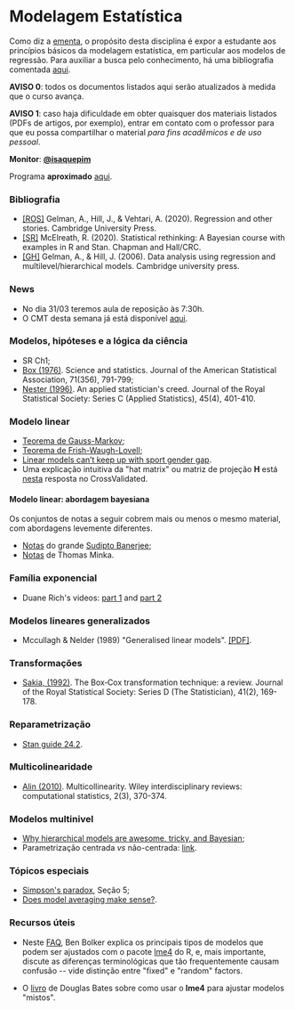 # Modelagem Estatística

Como diz a [ementa](https://emap.fgv.br/disciplina/modelagem-estatistica-0), o propósito desta disciplina é expor a estudante aos princípios básicos da modelagem estatística, em particular aos modelos de regressão.
Para auxiliar a busca pelo conhecimento, há uma bibliografia comentada [aqui](https://github.com/maxbiostat/stats_modelling/blob/master/biblio/bibliografia_anotada.pdf). 

**AVISO 0**: todos os documentos listados aqui serão atualizados à medida que o curso avança.

**AVISO 1**: caso haja dificuldade em obter quaisquer dos materiais listados (PDFs de artigos, por exemplo), entrar em contato com o professor para que eu possa compartilhar o material _para fins acadêmicos e de uso pessoal_.

**Monitor**: [**@isaquepim**](https://github.com/isaquepim)

Programa **aproximado** [aqui](https://docs.google.com/spreadsheets/d/1biX7q_WJzZ3vPQ9nj3W0kaKNELU5suCHgXUPV77z-Bs/edit?usp=sharing).

### Bibliografia

- [[ROS]](https://avehtari.github.io/ROS-Examples/) Gelman, A., Hill, J., & Vehtari, A. (2020). Regression and other stories. Cambridge University Press.
- [[SR]](https://xcelab.net/rm/statistical-rethinking/) McElreath, R. (2020). Statistical rethinking: A Bayesian course with examples in R and Stan. Chapman and Hall/CRC.
- [[GH]](http://www.stat.columbia.edu/~gelman/arm/) Gelman, A., & Hill, J. (2006). Data analysis using regression and multilevel/hierarchical models. Cambridge university press.

### News
- No dia 31/03 teremos aula de reposição às 7:30h.
- O CMT desta semana já está disponível [aqui](https://github.com/maxbiostat/stats_modelling/blob/master/exercicios/CMT_2_2023.pdf).

### Modelos, hipóteses e a lógica da ciência

- SR Ch1;
- [Box (1976)](https://www-sop.inria.fr/members/Ian.Jermyn/philosophy/writings/Boxonmaths.pdf). Science and statistics. Journal of the American Statistical Association, 71(356), 791-799;
- [Nester (1996)](http://www.sortie-nd.org/lme/Statistical%20Papers/Nester_1996.pdf). An applied statistician's creed. Journal of the Royal Statistical Society: Series C (Applied Statistics), 45(4), 401-410.

### Modelo linear
- [Teorema de Gauss-Markov](https://en.wikipedia.org/wiki/Gauss%E2%80%93Markov_theorem);
- [Teorema de Frish-Waugh-Lovell](https://en.wikipedia.org/wiki/Frisch%E2%80%93Waugh%E2%80%93Lovell_theorem);
- [Linear models can’t keep up with sport gender gap](https://www.nature.com/articles/432147c.pdf).
- Uma explicação intuitiva da "hat matrix" ou matriz de projeção **H** está [nesta](https://stats.stackexchange.com/questions/208242/hat-matrix-and-leverages-in-classical-multiple-regression) resposta no CrossValidated.

#### Modelo linear: abordagem bayesiana

Os conjuntos de notas a seguir cobrem mais ou menos o mesmo material, com abordagens levemente diferentes.

- [Notas](https://ams206-winter19-01.courses.soe.ucsc.edu/system/files/attachments/banerjee-bayesian-linear-model-details.pdf) do grande [Sudipto Banerjee](http://sudipto.bol.ucla.edu/);
- [Notas](https://tminka.github.io/papers/minka-linear.pdf) de Thomas Minka.  

### Família exponencial
- Duane Rich's videos: [part 1](https://youtu.be/xwM9XcnQ4Us) and [part 2](https://youtu.be/9EgkOn5mWcc) 

### Modelos lineares generalizados 
- Mccullagh & Nelder (1989) "Generalised linear models". [[PDF]](https://www.utstat.toronto.edu/~brunner/oldclass/2201s11/readings/glmbook.pdf).
 
### Transformações

- [Sakia, (1992)](https://www.jstor.org/stable/pdf/2348250.pdf?casa_token=ln4GDMAaMSoAAAAA:5OeirJhCZbzi40n28k3FEUf-pDKYINa0uGxe0P4yWUGV2GxqgWlUzFuzTnDuK10GTj94USu_e51AbA5mBPzFqI-r_lPjGbcsxd6GBLclNu7SuR4taQ). The Box‐Cox transformation technique: a review. Journal of the Royal Statistical Society: Series D (The Statistician), 41(2), 169-178.

### Reparametrização

- [Stan guide 24.2](https://mc-stan.org/docs/stan-users-guide/reparameterizations.html).
 
### Multicolinearidade

- [Alin (2010)](https://wires.onlinelibrary.wiley.com/doi/pdf/10.1002/wics.84?casa_token=7thEddWWSnMAAAAA:xkd0kOKnD_MJ2653zgulIlXytF-JRAY51DxLYThv2B0-4o3XjnUSoqIu0E5J5Lo_XzlYOtzbcp51kA). Multicollinearity. Wiley interdisciplinary reviews: computational statistics, 2(3), 370-374.

### Modelos multinivel

- [Why hierarchical models are awesome, tricky, and Bayesian](https://twiecki.io/blog/2017/02/08/bayesian-hierchical-non-centered/);
- Parametrização centrada _vs_ não-centrada: [link](https://sjster.github.io/introduction_to_computational_statistics/docs/Production/Reparameterization.html).

### Tópicos especiais

- [Simpson's paradox](https://plato.stanford.edu/entries/paradox-simpson/), Seção 5; 
- [Does model averaging make sense?](https://atyre2.github.io/2017/06/16/rebutting_cade.html).

### Recursos úteis

- Neste [FAQ](http://bbolker.github.io/mixedmodels-misc/glmmFAQ.html#model-specification), Ben Bolker explica os principais tipos de modelos que podem ser ajustados com o pacote [lme4](https://cran.r-project.org/web/packages/lme4/index.html) do R, e, mais importante, discute as diferenças terminológicas que tão frequentemente causam confusão -- vide distinção entre "fixed" e "random" factors.

- O [livro](http://webcom.upmf-grenoble.fr/LIP/Perso/DMuller/M2R/R_et_Mixed/documents/Bates-book.pdf) de Douglas Bates sobre como usar o **lme4** para ajustar modelos "mistos".
